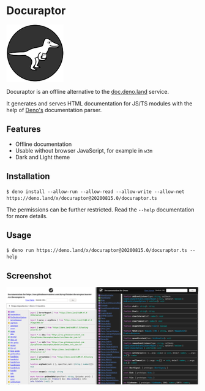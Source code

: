 # Docuraptor

<img src="./assets/logo.optimized.svg" alt="Docuraptor Logo" width=150 />

Docuraptor is an offline alternative to the [doc.deno.land](https://doc.deno.land) service.

It generates and serves HTML documentation for JS/TS modules with the help of [Deno's](https://deno.land) documentation parser.

## Features

- Offline documentation
- Usable without browser JavaScript, for example in `w3m`
- Dark and Light theme

## Installation

`$ deno install --allow-run --allow-read --allow-write --allow-net https://deno.land/x/docuraptor@20200815.0/docuraptor.ts`

The permissions can be further restricted.
Read the `--help` documentation for more details.

## Usage

`$ deno run https://deno.land/x/docuraptor@20200815.0/docuraptor.ts --help`

## Screenshot

<img src="./assets/screenshot.png" alt="Docuraptor documentation screenshot" />
